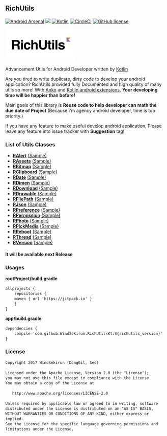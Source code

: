 ## RichUtils
[![Android Arsenal](https://img.shields.io/badge/Android%20Arsenal-RichUtils-brightgreen.svg?style=flat)](https://android-arsenal.com/details/1/5854) [![](https://jitpack.io/v/WindSekirun/RichUtilsKt.svg)](https://jitpack.io/#WindSekirun/RichUtilsKt)	[![Kotlin](https://img.shields.io/badge/kotlin-1.1.2-blue.svg)](http://kotlinlang.org)	[![CircleCI](https://circleci.com/gh/WindSekirun/RichUtilsKt.svg?style=svg)](https://circleci.com/gh/WindSekirun/RichUtilsKt) [![GitHub license](https://img.shields.io/badge/license-Apache%20License%202.0-blue.svg?style=flat)](http://www.apache.org/licenses/LICENSE-2.0)

<img src="richutils-logo.png" alt="RichUtils logo" height="101" width="220" />

Advancement Utils for Android Developer written by [Kotlin](https://kotlinlang.org)

Are you tired to write duplicate, dirty code to develop your android application? RichUtils provided fully Documented and high quality of many utils so more! With [Anko](https://github.com/Kotlin/anko) and [Kotlin android extensions](https://kotlinlang.org/docs/tutorials/android-plugin.html), **Your developing time will be happier than before!**

Main goals of this library is **Reuse code to help developer can math the due date of Project** (Because i'm agency android developer, time is top priority.)

If you have any feature to make useful develop android application, Please leave any feature into issue tracker with **Suggestion** tag!

### List of Utils Classes
* [**RAlert**](RichUtils/src/main/java/pyxis/uzuki/live/richutilskt/RAlert.kt) [(Sample)](sample/src/main/java/pyxis/uzuki/live/richutilssample/AlertActivity.kt) 
* [**RAssets**](RichUtils/src/main/java/pyxis/uzuki/live/richutilskt/RAssets.kt) [(Sample)](sample/src/main/java/pyxis/uzuki/live/richutilssample/JSONActivity.kt)
* [**RBitmap**](RichUtils/src/main/java/pyxis/uzuki/live/richutilskt/RBitmap.kt) [(Sample)](sample/src/main/java/pyxis/uzuki/live/richutilssample/BitmapActivity.kt) 
* [**RClipboard**](RichUtils/src/main/java/pyxis/uzuki/live/richutilskt/RClipboard.kt) [(Sample)](sample/src/main/java/pyxis/uzuki/live/richutilssample/DateActivity.kt) 
* [**RDate**](RichUtils/src/main/java/pyxis/uzuki/live/richutilskt/RDate.kt) [(Sample)](sample/src/main/java/pyxis/uzuki/live/richutilssample/DateActivity.kt) 
* [**RDimen**](RichUtils/src/main/java/pyxis/uzuki/live/richutilskt/RDimen.kt) [(Sample)](sample/src/main/java/pyxis/uzuki/live/richutilssample/MiscActivity.kt) 
* [**RDownload**](RichUtils/src/main/java/pyxis/uzuki/live/richutilskt/RDownload.kt) [(Sample)](sample/src/main/java/pyxis/uzuki/live/richutilssample/BitmapActivity.kt)
* [**RDrawable**](RichUtils/src/main/java/pyxis/uzuki/live/richutilskt/RDrawable.kt) [(Sample)](sample/src/main/java/pyxis/uzuki/live/richutilssample/BitmapActivity.kt)
* [**RFilePath**](RichUtils/src/main/java/pyxis/uzuki/live/richutilskt/RFilePath.kt) [(Sample)](sample/src/main/java/pyxis/uzuki/live/richutilssample/PickMediaActivity.kt)
* [**RJson**](RichUtils/src/main/java/pyxis/uzuki/live/richutilskt/RJson.kt) [(Sample)](sample/src/main/java/pyxis/uzuki/live/richutilssample/JSONActivity.kt)
* [**RPreference**](RichUtils/src/main/java/pyxis/uzuki/live/richutilskt/RPreference.kt) [(Sample)](sample/src/main/java/pyxis/uzuki/live/richutilssample/PreferenceActivity.kt)
* [**RPermission**](RichUtils/src/main/java/pyxis/uzuki/live/richutilskt/RPermission.kt) [(Sample)](sample/src/main/java/pyxis/uzuki/live/richutilssample/PermissionActivity.kt)
* [**RPhoto**](RichUtils/src/main/java/pyxis/uzuki/live/richutilskt/RPhoto.kt) [(Sample)](sample/src/main/java/pyxis/uzuki/live/richutilssample/PickMediaActivity.kt)
* [**RPickMedia**](RichUtils/src/main/java/pyxis/uzuki/live/richutilskt/RPickMedia.kt) [(Sample)](sample/src/main/java/pyxis/uzuki/live/richutilssample/PickMediaActivity.kt)
* [**RReboot**](RichUtils/src/main/java/pyxis/uzuki/live/richutilskt/RReboot.kt) [(Sample)](sample/src/main/java/pyxis/uzuki/live/richutilssample/MainActivity.kt)
* [**RThread**](RichUtils/src/main/java/pyxis/uzuki/live/richutilskt/RThread.kt) [(Sample)](sample/src/main/java/pyxis/uzuki/live/richutilssample/BitmapActivity.kt)
* [**RVersion**](RichUtils/src/main/java/pyxis/uzuki/live/richutilskt/RVersion.kt) [(Sample)](sample/src/main/java/pyxis/uzuki/live/richutilssample/MiscActivity.kt)

#### It will be available next Release


### Usages

**rootProject/build.gradle**
```	
allprojects {
    repositories {
	maven { url 'https://jitpack.io' }
    }
}
```

**app/build.gradle**
```
dependencies {
    compile 'com.github.WindSekirun:RichUtilsKt:${richutils_version}'
}
```

### License 
```
Copyright 2017 WindSekirun (DongGil, Seo)

Licensed under the Apache License, Version 2.0 (the "License");
you may not use this file except in compliance with the License.
You may obtain a copy of the License at

   http://www.apache.org/licenses/LICENSE-2.0

Unless required by applicable law or agreed to in writing, software
distributed under the License is distributed on an "AS IS" BASIS,
WITHOUT WARRANTIES OR CONDITIONS OF ANY KIND, either express or implied.
See the License for the specific language governing permissions and
limitations under the License.
```
